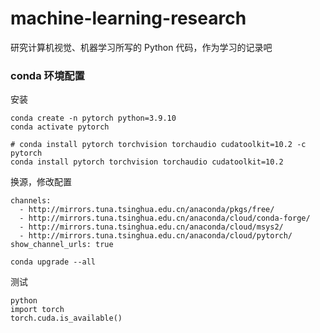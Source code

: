 # machine-learning-research

研究计算机视觉、机器学习所写的 Python 代码，作为学习的记录吧

### conda 环境配置
安装
~~~
conda create -n pytorch python=3.9.10
conda activate pytorch

# conda install pytorch torchvision torchaudio cudatoolkit=10.2 -c pytorch
conda install pytorch torchvision torchaudio cudatoolkit=10.2
~~~
换源，修改配置
~~~
channels:
  - http://mirrors.tuna.tsinghua.edu.cn/anaconda/pkgs/free/
  - http://mirrors.tuna.tsinghua.edu.cn/anaconda/cloud/conda-forge/
  - http://mirrors.tuna.tsinghua.edu.cn/anaconda/cloud/msys2/
  - http://mirrors.tuna.tsinghua.edu.cn/anaconda/cloud/pytorch/
show_channel_urls: true
~~~
~~~
conda upgrade --all
~~~
测试
~~~
python
import torch
torch.cuda.is_available()
~~~
